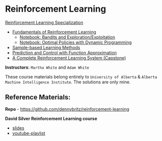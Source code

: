 # Reinforcement Learning

[Reinforcement Learning Specialization](https://www.coursera.org/specializations/reinforcement-learning)
+ [Fundamentals of Reinforcement Learning](https://www.coursera.org/learn/fundamentals-of-reinforcement-learning)
  + [Notebook: Bandits and Exploration/Exploitation](https://nbviewer.jupyter.org/github/ChanchalKumarMaji/Reinforcement-Learning-Specialization/blob/master/Fundamentals%20of%20Reinforcement%20Learning/Week%201/Notebook%3A%20Bandits%20and%20Exploration-Exploitation/C1M1-Assignment1-v8.ipynb)
  + [Notebook: Optimal Policies with Dynamic Programming](https://nbviewer.jupyter.org/github/ChanchalKumarMaji/Reinforcement-Learning-Specialization/blob/master/Fundamentals%20of%20Reinforcement%20Learning/Week%204/Notebook%3A%20Optimal%20Policies%20with%20Dynamic%20Programming/C1M4_Assignment2-v2.ipynb)
+ [Sample-based Learning Methods](https://www.coursera.org/learn/sample-based-learning-methods)
+ [Prediction and Control with Function Approximation](https://www.coursera.org/learn/prediction-control-function-approximation)
+ [A Complete Reinforcement Learning System (Capstone)](https://www.coursera.org/learn/complete-reinforcement-learning-system)

**Instructors**: `Martha White` and `Adam White`

These course materials belong entirely to `University of Alberta` & `Alberta Machine Intelligence Institute`. The solutions are only mine.

## Reference Materials:

**Repo** - https://github.com/dennybritz/reinforcement-learning

**David Silver Reinforcement Learning course**

  + [slides](http://www0.cs.ucl.ac.uk/staff/d.silver/web/Teaching.html)
  + [youtube-playlist](https://www.youtube.com/playlist?list=PLqYmG7hTraZDM-OYHWgPebj2MfCFzFObQ)
